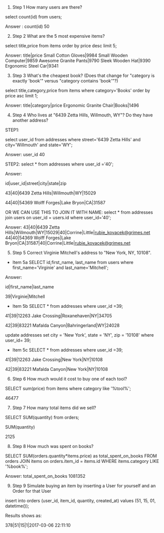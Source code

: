 1. Step 1 How many users are there?

select count(id) from users;

Answer :
count(id)
50

2. Step 2 What are the 5 most expensive items?

select title,price from items order by price desc limit 5;

Answer:
title|price
Small Cotton Gloves|9984
Small Wooden Computer|9859
Awesome Granite Pants|9790
Sleek Wooden Hat|9390
Ergonomic Steel Car|9341

3. Step 3 What's the cheapest book? (Does that change for "category is exactly 'book'" versus "category contains 'book'"?)

select title,category,price from items where category='Books' order by price asc limit 1;

Answer:
title|category|price
Ergonomic Granite Chair|Books|1496

4. Step 4 Who lives at "6439 Zetta Hills, Willmouth, WY"? Do they have another address?

STEP1: 

select user_id from addresses where street='6439 Zetta Hills' and city='Willmouth' and state='WY';

Answer:
user_id
40

STEP2: select * from addresses where user_id ='40';

Answer:

id|user_id|street|city|state|zip

43|40|6439 Zetta Hills|Willmouth|WY|15029

44|40|54369 Wolff Forges|Lake Bryon|CA|31587

OR WE CAN USE THIS TO JOIN IT WITH NAME:
select * from addresses join users on user_id = users.id where user_id='40';

Answer:
43|40|6439 Zetta Hills|Willmouth|WY|15029|40|Corrine|Little|rubie_kovacek@grimes.net
44|40|54369 Wolff Forges|Lake Bryon|CA|31587|40|Corrine|Little|rubie_kovacek@grimes.net

5. Step 5 Correct Virginie Mitchell's address to "New York, NY, 10108".

* Item 5a SELECT id,first_name, last_name from users where first_name='Virginie' and last_name='Mitchell';

Answer:

id|first_name|last_name

39|Virginie|Mitchell

* Item 5b SELECT * from addresses where user_id =39;

41|39|12263 Jake Crossing|Roxanehaven|NY|34705

42|39|83221 Mafalda Canyon|Bahringerland|WY|24028

 update addresses set city = 'New York', state = 'NY', zip = '10108' where user_id= 39;

* Item 5c SELECT * from addresses where user_id =39;

41|39|12263 Jake Crossing|New York|NY|10108

42|39|83221 Mafalda Canyon|New York|NY|10108

6. Step 6 How much would it cost to buy one of each tool?

SELECT sum(price) from items where category like '%tool%';

46477

7. Step 7 How many total items did we sell?

SELECT SUM(quantity) from orders;

SUM(quantity)

2125

8. Step 8 How much was spent on books?

SELECT SUM(orders.quantity*items.price) as total_spent_on_books FROM orders JOIN items on orders.item_id = items.id WHERE items.category LIKE '%book%';

Answer:
total_spent_on_books
1081352

9. Step 9 Simulate buying an item by inserting a User for yourself and an Order for that User

insert into orders (user_id, item_id, quantity, created_at) values (51, 15, 01, datetime());

Results shows as:

378|51|15|1|2017-03-06 22:11:10